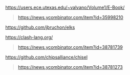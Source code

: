 https://users.ece.utexas.edu/~valvano/Volume1/E-Book/
> https://news.ycombinator.com/item?id=35998210

https://github.com/jbruchon/elks

https://clash-lang.org/
> https://news.ycombinator.com/item?id=38781739

https://github.com/chipsalliance/chisel
> https://news.ycombinator.com/item?id=38781273